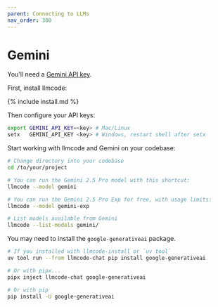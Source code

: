 ```yaml
---
parent: Connecting to LLMs
nav_order: 300
---
```


# Gemini

You'll need a [Gemini API key](https://aistudio.google.com/app/u/2/apikey).

First, install llmcode:

{% include install.md %}

Then configure your API keys:

```bash
export GEMINI_API_KEY=<key> # Mac/Linux
setx   GEMINI_API_KEY <key> # Windows, restart shell after setx
```

Start working with llmcode and Gemini on your codebase:


```bash
# Change directory into your codebase
cd /to/your/project

# You can run the Gemini 2.5 Pro model with this shortcut:
llmcode --model gemini

# You can run the Gemini 2.5 Pro Exp for free, with usage limits:
llmcode --model gemini-exp

# List models available from Gemini
llmcode --list-models gemini/
```

You may need to install the `google-generativeai` package. 

```bash
# If you installed with llmcode-install or `uv tool`
uv tool run --from llmcode-chat pip install google-generativeai

# Or with pipx...
pipx inject llmcode-chat google-generativeai

# Or with pip
pip install -U google-generativeai
```
